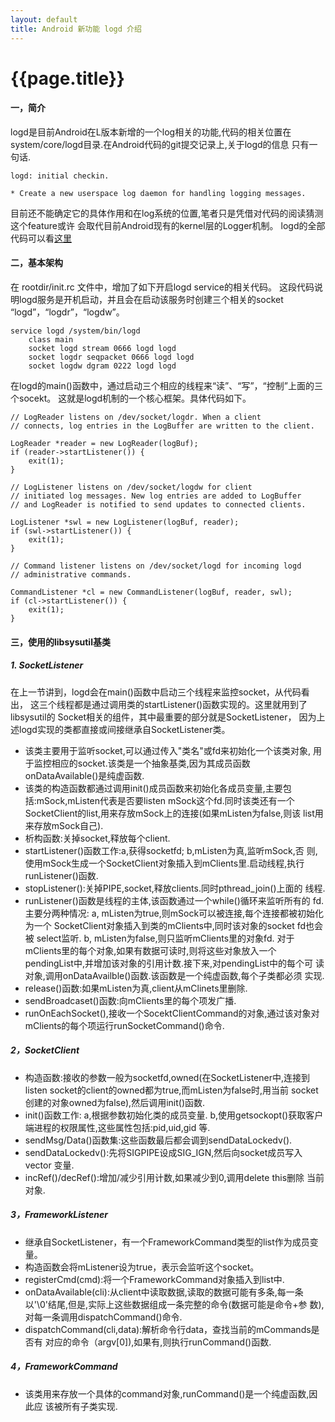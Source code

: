 ```yaml
---
layout: default
title: Android 新功能 logd 介绍
---
```


{{page.title}}
======================

#### 一，简介

logd是目前Android在L版本新增的一个log相关的功能,代码的相关位置在
system/core/logd目录.在Android代码的git提交记录上,关于logd的信息
只有一句话.

    logd: initial checkin.

    * Create a new userspace log daemon for handling logging messages.

目前还不能确定它的具体作用和在log系统的位置,笔者只是凭借对代码的阅读猜测这个feature或许
会取代目前Android现有的kernel层的Logger机制。
logd的全部代码可以看[这里](https://android.googlesource.com/platform/system/core/+/882f856668331488d9bbaec429de7aac5d7978c9/logd)

#### 二，基本架构

在 rootdir/init.rc 文件中，增加了如下开启logd service的相关代码。
这段代码说明logd服务是开机启动，并且会在启动该服务时创建三个相关的socket
“logd”，“logdr”，“logdw”。

    service logd /system/bin/logd
        class main
        socket logd stream 0666 logd logd 
        socket logdr seqpacket 0666 logd logd 
        socket logdw dgram 0222 logd logd 
            
在logd的main()函数中，通过启动三个相应的线程来“读”、“写”，“控制”上面的三个socekt。
这就是logd机制的一个核心框架。具体代码如下。
    
    // LogReader listens on /dev/socket/logdr. When a client
    // connects, log entries in the LogBuffer are written to the client.
    
    LogReader *reader = new LogReader(logBuf);
    if (reader->startListener()) {
        exit(1);
    }
    
    // LogListener listens on /dev/socket/logdw for client
    // initiated log messages. New log entries are added to LogBuffer
    // and LogReader is notified to send updates to connected clients.
    
    LogListener *swl = new LogListener(logBuf, reader);
    if (swl->startListener()) {
        exit(1);
    }
    
    // Command listener listens on /dev/socket/logd for incoming logd
    // administrative commands.
    
    CommandListener *cl = new CommandListener(logBuf, reader, swl);
    if (cl->startListener()) {
        exit(1);
    }
    
#### 三，使用的libsysutil基类

##### 1. SocketListener

在上一节讲到，logd会在main()函数中启动三个线程来监控socket，从代码看出，
这三个线程都是通过调用类的startListener()函数实现的。这里就用到了libsysutil的
Socket相关的组件，其中最重要的部分就是SocketListener，
因为上述logd实现的类都直接或间接继承自SocketListener类。

- 该类主要用于监听socket,可以通过传入"类名"或fd来初始化一个该类对象,
   用于监控相应的socket.该类是一个抽象基类,因为其成员函数
   onDataAvailable()是纯虚函数.
- 该类的构造函数都通过调用init()成员函数来初始化各成员变量,主要包
   括:mSock,mListen代表是否要listen mSock这个fd.同时该类还有一个
   SocketClient的list,用来存放mSock上的连接(如果mListen为false,则该
   list用来存放mSock自己).
- 析构函数:关掉socket,释放每个client.
- startListener()函数工作:a,获得socketfd; b,mListen为真,监听mSock,否
   则,使用mSock生成一个SocketClient对象插入到mClients里.启动线程,执行
   runListener()函数.
- stopListener():关掉PIPE,socket,释放clients.同时pthread_join()上面的
   线程.
- runListener()函数是线程的主体,该函数通过一个while()循环来监听所有的
   fd.主要分两种情况:
   a, mListen为true,则mSock可以被连接,每个连接都被初始化为一个
   SocketClient对象插入到类的mClients中,同时该对象的socket fd也会被
   select监听.
   b, mListen为false,则只监听mClients里的对象fd.
   对于mClients里的每个对象,如果有数据可读时,则将这些对象放入一个
   pendingList中,并增加该对象的引用计数.接下来,对pendingList中的每个可
   读对象,调用onDataAvailble()函数.该函数是一个纯虚函数,每个子类都必须
   实现.
- release()函数:如果mListen为真,client从mClinets里删除.
- sendBroadcaset()函数:向mClients里的每个项发广播.
- runOnEachSocket(),接收一个SocektClientCommand的对象,通过该对象对
   mClients的每个项运行runSocketCommand()命令.

##### 2，SocketClient

- 构造函数:接收的参数一般为socketfd,owned(在SocketListener中,连接到
   listen socket的client的owned都为true,而mListen为false时,用当前
   socket创建的对象owned为false),然后调用init()函数.
- init()函数工作:
   a,根据参数初始化类的成员变量.
   b,使用getsockopt()获取客户端进程的权限属性,这些属性包括:pid,uid,gid
   等.
- sendMsg/Data()函数集:这些函数最后都会调到sendDataLockedv().
- sendDataLockedv():先将SIGPIPE设成SIG_IGN,然后向socket成员写入vector
   变量.
- incRef()/decRef():增加/减少引用计数,如果减少到0,调用delete this删除
   当前对象.

##### 3，FrameworkListener

- 继承自SocketListener，有一个FrameworkCommand类型的list作为成员变量。
- 构造函数会将mListener设为true，表示会监听这个socket。
- registerCmd(cmd):将一个FrameworkCommand对象插入到list中.
- onDataAvailable(cli):从client中读取数据,读取的数据可能有多条,每一条
   以'\0'结尾,但是,实际上这些数据组成一条完整的命令(数据可能是命令+参
   数),对每一条调用dispatchCommand()命令.
- dispatchCommand(cli,data):解析命令行data，查找当前的mCommands是否有
   对应的命令（argv\[0\]),如果有,则执行runCommand()函数.

##### 4，FrameworkCommand

- 该类用来存放一个具体的command对象,runCommand()是一个纯虚函数,因此应
   该被所有子类实现.

